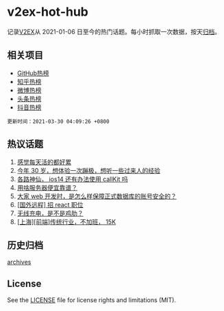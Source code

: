 # v2ex-hot-hub

 记录[V2EX](https://www.v2ex.com/)从 2021-01-06 日至今的热门话题。每小时抓取一次数据，按天[归档](archives)。
 
 ## 相关项目

- [GitHub热榜](https://github.com/snaildev/github-hot-hub)
- [知乎热榜](https://github.com/snaildev/zhihu-hot-hub)
- [微博热榜](https://github.com/snaildev/weibo-hot-hub)
- [头条热榜](https://github.com/snaildev/toutiao-hot-hub)
- [抖音热榜](https://github.com/snaildev/douyin-hot-hub)


 `更新时间：2021-03-30 04:09:26 +0800`

## 热议话题

1. [感觉每天活的都好累](https://www.v2ex.com/t/766048)
1. [今年 30 岁，想体验一次蹦极，想听一些过来人的经验](https://www.v2ex.com/t/766085)
1. [各路神仙， ios14 还有办法使用 callKit 吗](https://www.v2ex.com/t/766054)
1. [用啥服务器便宜靠谱？](https://www.v2ex.com/t/766000)
1. [大家 web 开发时，是怎么样保障正式数据库的账号安全的？](https://www.v2ex.com/t/766088)
1. [[国外远程] 招 react 职位](https://www.v2ex.com/t/766089)
1. [无线充电，是不是鸡肋？](https://www.v2ex.com/t/766163)
1. [[上海][前端]传统行业，不加班， 15K](https://www.v2ex.com/t/766118)

## 历史归档

[archives](archives)

## License

See the [LICENSE](LICENSE) file for license rights and limitations (MIT).
